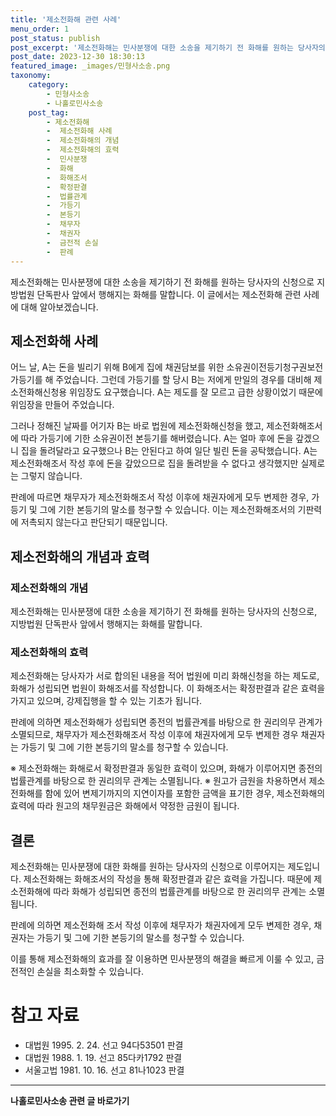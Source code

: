 ```yaml
---
title: '제소전화해 관련 사례'
menu_order: 1
post_status: publish
post_excerpt: '제소전화해는 민사분쟁에 대한 소송을 제기하기 전 화해를 원하는 당사자의 신청으로 지방법원 단독판사 앞에서 행해지는 화해를 말합니다. 이 글에서는 제소전화해 관련 사례에 대해 알아보겠습니다.'
post_date: 2023-12-30 18:30:13
featured_image: _images/민형사소송.png
taxonomy:
    category:
        - 민형사소송
        - 나홀로민사소송
    post_tag:
        - 제소전화해
        -  제소전화해 사례
        -  제소전화해의 개념
        -  제소전화해의 효력
        -  민사분쟁
        -  화해
        -  화해조서
        -  확정판결
        -  법률관계
        -  가등기
        -  본등기
        -  채무자
        -  채권자
        -  금전적 손실
        -  판례
---
```



제소전화해는 민사분쟁에 대한 소송을 제기하기 전 화해를 원하는 당사자의 신청으로 지방법원 단독판사 앞에서 행해지는 화해를 말합니다. 이 글에서는 제소전화해 관련 사례에 대해 알아보겠습니다.

## 제소전화해 사례

어느 날, A는 돈을 빌리기 위해 B에게 집에 채권담보를 위한 소유권이전등기청구권보전 가등기를 해 주었습니다. 그런데 가등기를 할 당시 B는 저에게 만일의 경우를 대비해 제소전화해신청용 위임장도 요구했습니다. A는 제도를 잘 모르고 급한 상황이었기 때문에 위임장을 만들어 주었습니다.

그러나 정해진 날짜를 어기자 B는 바로 법원에 제소전화해신청을 했고, 제소전화해조서에 따라 가등기에 기한 소유권이전 본등기를 해버렸습니다. A는 얼마 후에 돈을 갚겠으니 집을 돌려달라고 요구했으나 B는 안된다고 하여 일단 빌린 돈을 공탁했습니다. A는 제소전화해조서 작성 후에 돈을 갚았으므로 집을 돌려받을 수 없다고 생각했지만 실제로는 그렇지 않습니다.

판례에 따르면 채무자가 제소전화해조서 작성 이후에 채권자에게 모두 변제한 경우, 가등기 및 그에 기한 본등기의 말소를 청구할 수 있습니다. 이는 제소전화해조서의 기판력에 저촉되지 않는다고 판단되기 때문입니다.

## 제소전화해의 개념과 효력

### 제소전화해의 개념

제소전화해는 민사분쟁에 대한 소송을 제기하기 전 화해를 원하는 당사자의 신청으로, 지방법원 단독판사 앞에서 행해지는 화해를 말합니다.

### 제소전화해의 효력

제소전화해는 당사자가 서로 합의된 내용을 적어 법원에 미리 화해신청을 하는 제도로, 화해가 성립되면 법원이 화해조서를 작성합니다. 이 화해조서는 확정판결과 같은 효력을 가지고 있으며, 강제집행을 할 수 있는 기초가 됩니다.

판례에 의하면 제소전화해가 성립되면 종전의 법률관계를 바탕으로 한 권리의무 관계가 소멸되므로, 채무자가 제소전화해조서 작성 이후에 채권자에게 모두 변제한 경우 채권자는 가등기 및 그에 기한 본등기의 말소를 청구할 수 있습니다.

※ 제소전화해는 화해로서 확정판결과 동일한 효력이 있으며, 화해가 이루어지면 종전의 법률관계를 바탕으로 한 권리의무 관계는 소멸됩니다.
※ 원고가 금원을 차용하면서 제소전화해를 함에 있어 변제기까지의 지연이자를 포함한 금액을 표기한 경우, 제소전화해의 효력에 따라 원고의 채무원금은 화해에서 약정한 금원이 됩니다.

## 결론

제소전화해는 민사분쟁에 대한 화해를 원하는 당사자의 신청으로 이루어지는 제도입니다. 제소전화해는 화해조서의 작성을 통해 확정판결과 같은 효력을 가집니다. 때문에 제소전화해에 따라 화해가 성립되면 종전의 법률관계를 바탕으로 한 권리의무 관계는 소멸됩니다.

판례에 의하면 제소전화해 조서 작성 이후에 채무자가 채권자에게 모두 변제한 경우, 채권자는 가등기 및 그에 기한 본등기의 말소를 청구할 수 있습니다.

이를 통해 제소전화해의 효과를 잘 이용하면 민사분쟁의 해결을 빠르게 이룰 수 있고, 금전적인 손실을 최소화할 수 있습니다.

# 참고 자료

- 대법원 1995. 2. 24. 선고 94다53501 판결
- 대법원 1988. 1. 19. 선고 85다카1792 판결
- 서울고법 1981. 10. 16. 선고 81나1023 판결
<!-- wp:separator -->
<hr class="wp-block-separator has-alpha-channel-opacity"/>
<!-- /wp:separator -->

<!-- wp:group {"backgroundColor":"base","layout":{"type":"constrained"}} -->
<div class="wp-block-group has-base-background-color has-background"><!-- wp:paragraph {"align":"center","fontSize":"medium"} -->
<p class="has-text-align-center has-large-font-size"><strong>나홀로민사소송 관련 글 바로가기</strong></p>
<!-- /wp:paragraph -->


<!-- wp:latest-posts
{"categories":[{"id":14767,"count":19,"description":"","link":"https://uknowlaw.com/category/%eb%82%98%ed%99%80%eb%a1%9c%eb%af%bc%ec%82%ac%ec%86%8c%ec%86%a1/","name":"나홀로민사소송","slug":"나홀로민사소송","taxonomy":"category","parent":0,"meta":[],"_links":{"self":[{"href":"https://uknowlaw.com/wp-json/wp/v2/categories/14767"}],"collection":[{"href":"https://uknowlaw.com/wp-json/wp/v2/categories"}],"about":[{"href":"https://uknowlaw.com/wp-json/wp/v2/taxonomies/category"}],"wp:post_type":[{"href":"https://uknowlaw.com/wp-json/wp/v2/posts?categories=14767"}],"curies":[{"name":"wp","href":"https://api.w.org/{rel}","templated":true}]}}],"postsToShow":100,"excerptLength":28,"postLayout":"grid","columns":2,"featuredImageAlign":"left","featuredImageSizeSlug":"large","fontSize":"small"} /--></div>
<!-- /wp:group -->